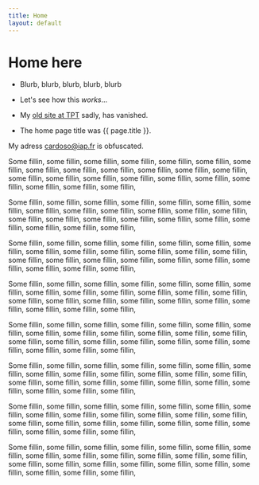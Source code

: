```yaml
---
title: Home
layout: default
---
```



Home here
=========

- Blurb, blurb, blurb, blurb, blurb

- Let's see how this <em>works</em>...

- My [old site at TPT](http://example.com) sadly, has vanished.

- The home page title was {{ page.title }}.


My adress <cardoso@iap.fr> is obfuscated.


Some fillin, some fillin, some fillin, some fillin, some fillin, some
fillin, some fillin, some fillin, some fillin, some fillin, some
fillin, some fillin, some fillin, some fillin, some fillin, some
fillin, some fillin, some fillin, some fillin, some fillin, some
fillin, some fillin, some fillin,

Some fillin, some fillin, some fillin, some fillin, some fillin, some
fillin, some fillin, some fillin, some fillin, some fillin, some
fillin, some fillin, some fillin, some fillin, some fillin, some
fillin, some fillin, some fillin, some fillin, some fillin, some
fillin, some fillin, some fillin,

Some fillin, some fillin, some fillin, some fillin, some fillin, some
fillin, some fillin, some fillin, some fillin, some fillin, some
fillin, some fillin, some fillin, some fillin, some fillin, some
fillin, some fillin, some fillin, some fillin, some fillin, some
fillin, some fillin, some fillin,

Some fillin, some fillin, some fillin, some fillin, some fillin, some
fillin, some fillin, some fillin, some fillin, some fillin, some
fillin, some fillin, some fillin, some fillin, some fillin, some
fillin, some fillin, some fillin, some fillin, some fillin, some
fillin, some fillin, some fillin,

Some fillin, some fillin, some fillin, some fillin, some fillin, some
fillin, some fillin, some fillin, some fillin, some fillin, some
fillin, some fillin, some fillin, some fillin, some fillin, some
fillin, some fillin, some fillin, some fillin, some fillin, some
fillin, some fillin, some fillin,

Some fillin, some fillin, some fillin, some fillin, some fillin, some
fillin, some fillin, some fillin, some fillin, some fillin, some
fillin, some fillin, some fillin, some fillin, some fillin, some
fillin, some fillin, some fillin, some fillin, some fillin, some
fillin, some fillin, some fillin,

Some fillin, some fillin, some fillin, some fillin, some fillin, some
fillin, some fillin, some fillin, some fillin, some fillin, some
fillin, some fillin, some fillin, some fillin, some fillin, some
fillin, some fillin, some fillin, some fillin, some fillin, some
fillin, some fillin, some fillin,

Some fillin, some fillin, some fillin, some fillin, some fillin, some
fillin, some fillin, some fillin, some fillin, some fillin, some
fillin, some fillin, some fillin, some fillin, some fillin, some
fillin, some fillin, some fillin, some fillin, some fillin, some
fillin, some fillin, some fillin,

